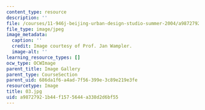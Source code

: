 ```yaml
---
content_type: resource
description: ''
file: /courses/11-946j-beijing-urban-design-studio-summer-2004/a98727921b44f1575644a338d2d6bf55_03.jpg
file_type: image/jpeg
image_metadata:
  caption: ''
  credit: Image courtesy of Prof. Jan Wampler.
  image-alt: ''
learning_resource_types: []
ocw_type: OCWImage
parent_title: Image Gallery
parent_type: CourseSection
parent_uid: 686da1f6-a4ad-7f56-399e-3c89e219e3fe
resourcetype: Image
title: 03.jpg
uid: a9872792-1b44-f157-5644-a338d2d6bf55
---
```

